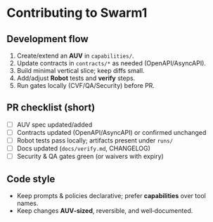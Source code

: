 # Contributing to Swarm1

## Development flow
1. Create/extend an **AUV** in `capabilities/`.
2. Update contracts in `contracts/*` as needed (OpenAPI/AsyncAPI).
3. Build minimal vertical slice; keep diffs small.
4. Add/adjust **Robot** tests and **verify** steps.
5. Run gates locally (CVF/QA/Security) before PR.

## PR checklist (short)
- [ ] AUV spec updated/added
- [ ] Contracts updated (OpenAPI/AsyncAPI) or confirmed unchanged
- [ ] Robot tests pass locally; artifacts present under `runs/`
- [ ] Docs updated (`docs/verify.md`, CHANGELOG)
- [ ] Security & QA gates green (or waivers with expiry)

## Code style
- Keep prompts & policies declarative; prefer **capabilities** over tool names.
- Keep changes **AUV‑sized**, reversible, and well‑documented.
